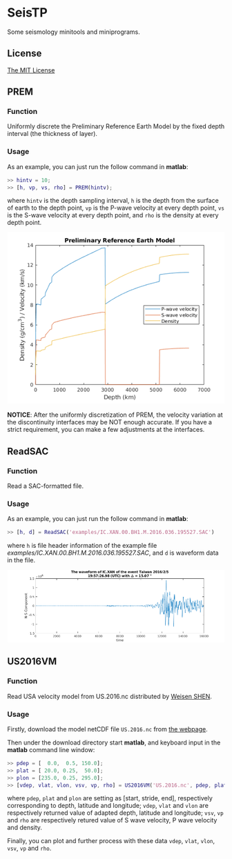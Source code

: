 # SeisTP

Some seismology minitools and miniprograms.

## License

[The MIT License](http://tchel.mit-license.org)

## PREM

### Function

Uniformly discrete the Preliminary Reference Earth Model by the fixed depth interval (the thickness of layer).

### Usage

As an example, you can just run the follow command in  **matlab**:

```matlab
>> hintv = 10;
>> [h, vp, vs, rho] = PREM(hintv);
```

where `hintv` is the depth sampling interval, `h` is the depth from the surface of earth to the depth point, `vp` is the P-wave velocity at every depth point, `vs` is the S-wave velocity at every depth point, and `rho` is the density at every depth point.

![PREM(10)](./figures/PREM-10.png)

**NOTICE**: After the uniformly discretization of PREM, the velocity variation at the discontinuity interfaces may be NOT enough accurate. If you have a strict requirement, you can make a few adjustments at the interfaces.

## ReadSAC

### Function

Read a SAC-formatted file.

### Usage

As an example, you can just run the follow command in  **matlab**:

```matlab
>> [h, d] = ReadSAC('examples/IC.XAN.00.BH1.M.2016.036.195527.SAC')
```

where `h` is file header information of the example file _examples/IC.XAN.00.BH1.M.2016.036.195527.SAC_, and `d` is waveform data in the file.

![ReadSAC('examples/IC.XAN.00.BH1.M.2016.036.195527.SAC')](./figures/IC.XAN_TW20160205.png)

## US2016VM

### Function

Read USA velocity model from US.2016.nc distributed by [Weisen SHEN](http://ciei.colorado.edu/~weisen/index.html).

### Usage

Firstly, download the model netCDF file `US.2016.nc` from [the webpage](http://ds.iris.edu/files/products/emc/data/US.2016/US.2016.nc).

Then under the download directory start **matlab**, and keyboard input in the **matlab** command line window:

```matlab
>> pdep = [  0.0,  0.5, 150.0];
>> plat = [ 20.0, 0.25,  50.0];
>> plon = [235.0, 0.25, 295.0];
>> [vdep, vlat, vlon, vsv, vp, rho] = US2016VM('US.2016.nc', pdep, plat, plon);
```

where `pdep`, `plat` and `plon` are setting as [start, stride, end], respectively corresponding to depth, latitude and longitude; `vdep`, `vlat` and `vlon` are respectively returned value of adapted depth, latitude and longitude;  `vsv`, `vp` and `rho` are respectively retured value of S wave velocity, P wave velocity and density.

Finally, you can plot and further process with these data `vdep`, `vlat`, `vlon`, `vsv`, `vp` and `rho`.